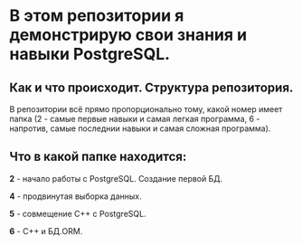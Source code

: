 # В этом репозитории я демонстрирую свои знания и навыки PostgreSQL.

## Как и что происходит. Структура репозитория.

В репозитории всё прямо пропорционально тому, какой номер имеет папка (2 - самые первые навыки и самая легкая программа, 6 - напротив, самые последнии навыки и самая сложная программа).

## Что в какой папке находится:

**2** - начало работы с PostgreSQL. Создание первой БД.

**4** - продвинутая выборка данных.

**5** - совмещение C++ с PostgreSQL.

**6** - C++ и БД.ORM.
